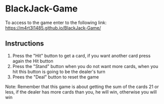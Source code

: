 # BlackJack-Game
To access to the game enter to the following link: https://m4rt3l1485.github.io/BlackJack-Game/
## Instructions
1. Press the "Hit" button to get a card, if you want another card press again the Hit button
2. Press the "Stand" button when you do not want more cards, when you hit this button is going to be the dealer's turn
3. Prees the "Deal" button to reset the game

Note: Remember that this game is about getting the sum of the cards 21 or less, if the dealer has more cards than you, he will win, otherwise you will win
